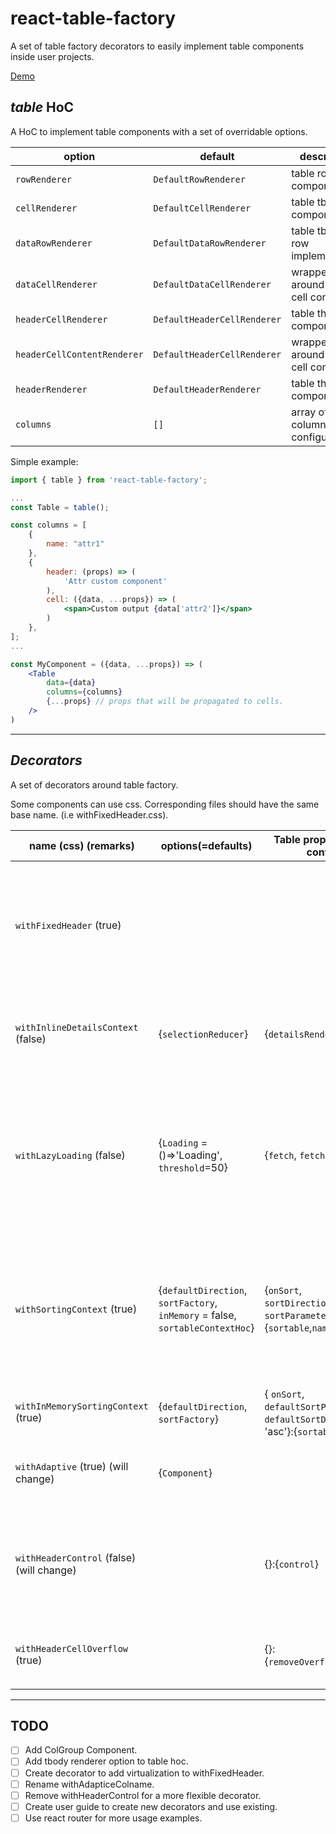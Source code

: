 # react-table-factory

A set of table factory decorators to easily implement table components inside user projects.

[Demo](http://dsimushkin.github.io/react-table-factory/)

## _table_ HoC

A HoC to implement table components with a set of overridable options.

| option | default | description |
| --- | --- | --- |
| `rowRenderer` | `DefaultRowRenderer` | table row component |
| `cellRenderer` | `DefaultCellRenderer` | table tbody cell component |
| `dataRowRenderer` | `DefaultDataRowRenderer` | table tbody row implementation |
| `dataCellRenderer` | `DefaultDataCellRenderer` | wrapper around tbody cell content |
| `headerCellRenderer` | `DefaultHeaderCellRenderer` | table thead cell component |
| `headerCellContentRenderer` | `DefaultHeaderCellRenderer` | wrapper around thead cell content|
| `headerRenderer` | `DefaultHeaderRenderer` | table thead component |
| `columns` | `[]` | array of column configurations. |

Simple example:
```jsx
import { table } from 'react-table-factory';

...
const Table = table();

const columns = [
    {
        name: "attr1"
    },
    {
        header: (props) => (
            'Attr custom component'
        ),
        cell: ({data, ...props}) => (
            <span>Custom output {data['attr2']}</span>
        )
    },
];
...

const MyComponent = ({data, ...props}) => (
    <Table
        data={data}
        columns={columns}
        {...props} // props that will be propagated to cells.
    />
)

```

---
## _Decorators_

A set of decorators around table factory.

Some components can use css. Corresponding files should have the same base name. (i.e withFixedHeader.css).

| name (css) (remarks) | options(=defaults) | Table props:column config | description |
| --- | --- | --- | --- |
| `withFixedHeader` (true) ||| Creates 2 Tables to implement a fixed header and a scrollable table content. Since it creates 2 tables, any decorators with context wrappers around table should NOT be wrapped by this component. |
| `withInlineDetailsContext` (false) | {`selectionReducer`} | {`detailsRenderer`}:{} | Wraps Table with `selectionContext`. Implemented `selectionReducer`s are `singeSelectionReducer` and `multiSelectionReducer`. |
| `withLazyLoading` (false) | {`Loading` = ()=>'Loading', `threshold`=50} | {`fetch`, `fetching`}:{} | Decorator around `withFixedHeader` table decorator. When fetching prop is set to true, show `Loading` component after table contents. When the container is scrolled to bottom (taking `threshold` into account) `fetch` is called. |
| `withSortingContext` (true) | {`defaultDirection`, `sortFactory`, `inMemory` = false, `sortableContextHoc`} | {`onSort`, `sortDirection`='asc', `sortParameter`}:{`sortable`,`name`} | Wraps Table with `SortableContext`. Provides a `Sorter` Component to implement custom sorting elements. If a `name` option of column config is an array, the one from Table props will be used, otherwise the first elem will be used. |
| `withInMemorySortingContext` (true) | {`defaultDirection`, `sortFactory`} | { `onSort`, `defaultSortParameter`, `defaultSortDirection`= 'asc'}:{`sortable`,`name`} | An overload wrapper for `withSortingContext` to provide in-memory sorting.
| `withAdaptive` (true) (will change) | {`Component`} | | Injects a `Component` inside each cell. Adaptive layout should be handled using CSS rules. |
| `withHeaderControl` (false) (will change) || {}:{`control`} | Adds 1 to colspan of each cell previous to column with `controll`. This component is used when you want to create an element in header, but doesn't effect the tbody cell layout. |
| `withHeaderCellOverflow` (true) || {}:{`removeOverflowWrapper`} | Adds a set of wrapper around header cell contents. Overflow should be handled using css. |
---

## TODO
- [ ] Add ColGroup Component.
- [ ] Add tbody renderer option to table hoc.
- [ ] Create decorator to add virtualization to withFixedHeader.
- [ ] Rename withAdapticeColname.
- [ ] Remove withHeaderControl for a more flexible decorator.
- [ ] Create user guide to create new decorators and use existing.
- [ ] Use react router for more usage examples.